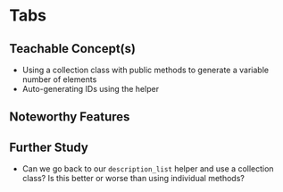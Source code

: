 # Tabs

## Teachable Concept(s)

* Using a collection class with public methods to generate a variable number of elements
* Auto-generating IDs using the helper

## Noteworthy Features

## Further Study

* Can we go back to our `description_list` helper and use a collection class? Is this better or worse than using individual methods? 